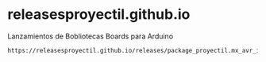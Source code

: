 # releasesproyectil.github.io
Lanzamientos de Bobliotecas Boards para Arduino
````
https://releasesproyectil.github.io/releases/package_proyectil.mx_avr_index.json

````
